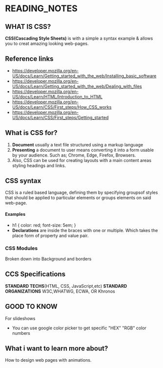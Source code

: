 # READING_NOTES

## WHAT IS CSS?

**CSS(Cascading Style Sheets)** is with a simple a syntax example & allows you to creat amazing looking web-pages.

## Reference links

- https://developer.mozilla.org/en-US/docs/Learn/Getting_started_with_the_web/Installing_basic_software 
- https://developer.mozilla.org/en-US/docs/Learn/Getting_started_with_the_web/Dealing_with_files
- https://developer.mozilla.org/en-US/docs/Learn/HTML/Introduction_to_HTML
- https://developer.mozilla.org/en-US/docs/Learn/CSS/First_steps/How_CSS_works
- https://developer.mozilla.org/en-US/docs/Learn/CSS/First_steps/Getting_started

## What is CSS for?

1. **Document** usually a text file structured using a markup language
2. **Presenting** a document to user means converting it into a form usable by your audience. Such as; Chrome, Edge, Firefox, Browsers.
3. Also, CSS can be used for creating layouts with a main content areas styling headings and links. 

## CSS syntax 

CSS is a ruled based language, defining them by specifying groupsof styles that should be applied to particular elements or groups elements on said  web-page.

#### Examples
- h1 {
    color: red;
    font-size: 5em;
}   
- **Declarations** are inside the braces with one or multiple. Which takes the place form of property and value pair.

### CSS Modules
Broken down into 
Background and borders

## CCS Specifications

**STANDARD TECHS**(HTML, CSS, JavaScript,etc)
**STANDARD ORGANIZATIONS** W3C,WHATWG, ECWA, OR Khronos

## GOOD TO KNOW
For slideshows         <link href="style.css" rel="stylesheet"/>


- You can use google color picker to get specific "HEX" "RGB" color numbers
 ## What i want to learn more about?
 How to design web pages with animations.
